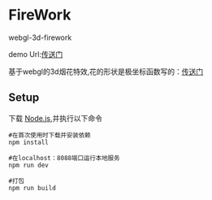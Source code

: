 # FireWork
webgl-3d-firework

demo Url:[传送门](https://webgl-3d-firework.vercel.app/)

基于webgl的3d烟花特效,花的形状是极坐标函数写的：[传送门](https://cloud.tencent.com/developer/article/1338291?from=10680)

## Setup

下载 [Node.js](https://nodejs.org/en/download/),并执行以下命令

```
#在首次使用时下载并安装依赖
npm install

#在localhost：8088端口运行本地服务
npm run dev

#打包
npm run build
```

